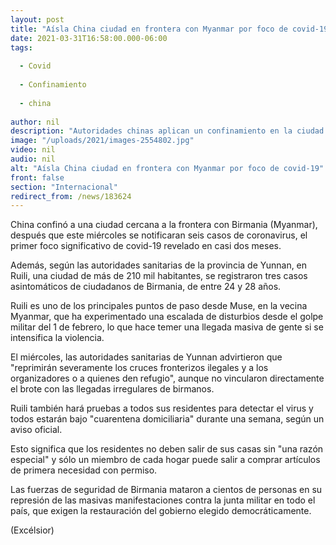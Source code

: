 ```yaml
---
layout: post
title: "Aísla China ciudad en frontera con Myanmar por foco de covid-19"
date: 2021-03-31T16:58:00.000-06:00
tags:
  
  - Covid
  
  - Confinamiento
  
  - china
  
author: nil
description: "Autoridades chinas aplican un confinamiento en la ciudad de Ruili, cerca de la frontera con Myanmar, tras reportarse seis casos de covid-19"
image: "/uploads/2021/images-2554802.jpg"
video: nil
audio: nil
alt: "Aísla China ciudad en frontera con Myanmar por foco de covid-19"
front: false
section: "Internacional"
redirect_from: /news/183624
---
```


China confinó a una ciudad cercana a la frontera con Birmania (Myanmar), después que este miércoles se notificaran seis casos de coronavirus, el primer foco significativo de covid-19 revelado en casi dos meses.

Además, según las autoridades sanitarias de la provincia de Yunnan, en Ruili, una ciudad de más de 210 mil habitantes, se registraron tres casos asintomáticos de ciudadanos de Birmania, de entre 24 y 28 años.

Ruili es uno de los principales puntos de paso desde Muse, en la vecina Myanmar, que ha experimentado una escalada de disturbios desde el golpe militar del 1 de febrero, lo que hace temer una llegada masiva de gente si se intensifica la violencia.

El miércoles, las autoridades sanitarias de Yunnan advirtieron que "reprimirán severamente los cruces fronterizos ilegales y a los organizadores o a quienes den refugio", aunque no vincularon directamente el brote con las llegadas irregulares de birmanos.

Ruili también hará pruebas a todos sus residentes para detectar el virus y todos estarán bajo "cuarentena domiciliaria" durante una semana, según un aviso oficial.

Esto significa que los residentes no deben salir de sus casas sin "una razón especial" y sólo un miembro de cada hogar puede salir a comprar artículos de primera necesidad con permiso.

Las fuerzas de seguridad de Birmania mataron a cientos de personas en su represión de las masivas manifestaciones contra la junta militar en todo el país, que exigen la restauración del gobierno elegido democráticamente.

(Excélsior)